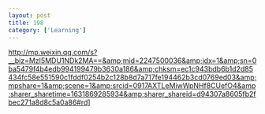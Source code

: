 ```yaml
---
layout: post
title: 198
category: ['Learning']
---
```


http://mp.weixin.qq.com/s?__biz=MzI5MDU1NDk2MA==&amp;mid=2247500036&amp;idx=1&amp;sn=0ba5479f4b4edb994199479b3630a186&amp;chksm=ec1c943bdb6b1d2d85434fc58e551590c1fddf0254b2c128b8d7a717fe194462b3cd0769ed03&amp;mpshare=1&amp;scene=1&amp;srcid=0917AXTLeMiwWpNHf8CUefO4&amp;sharer_sharetime=1631869285934&amp;sharer_shareid=d94307a8605fb2fbec271a8d8c5a0a86#rd]


